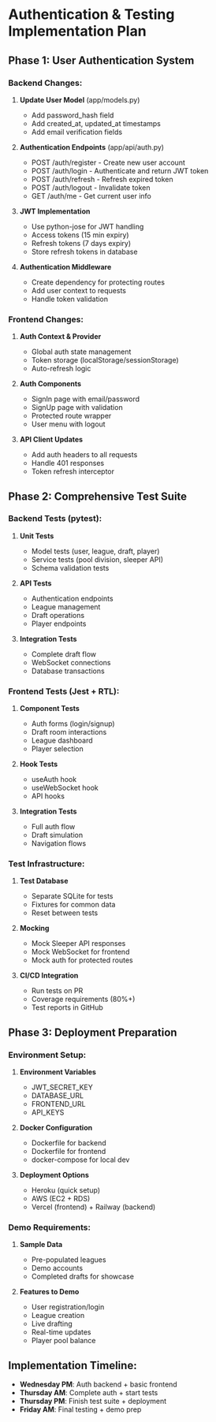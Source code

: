 # Authentication & Testing Implementation Plan

## Phase 1: User Authentication System

### Backend Changes:
1. **Update User Model** (app/models.py)
   - Add password_hash field
   - Add created_at, updated_at timestamps
   - Add email verification fields

2. **Authentication Endpoints** (app/api/auth.py)
   - POST /auth/register - Create new user account
   - POST /auth/login - Authenticate and return JWT token
   - POST /auth/refresh - Refresh expired token
   - POST /auth/logout - Invalidate token
   - GET /auth/me - Get current user info

3. **JWT Implementation**
   - Use python-jose for JWT handling
   - Access tokens (15 min expiry)
   - Refresh tokens (7 days expiry)
   - Store refresh tokens in database

4. **Authentication Middleware**
   - Create dependency for protecting routes
   - Add user context to requests
   - Handle token validation

### Frontend Changes:
1. **Auth Context & Provider**
   - Global auth state management
   - Token storage (localStorage/sessionStorage)
   - Auto-refresh logic

2. **Auth Components**
   - SignIn page with email/password
   - SignUp page with validation
   - Protected route wrapper
   - User menu with logout

3. **API Client Updates**
   - Add auth headers to all requests
   - Handle 401 responses
   - Token refresh interceptor

## Phase 2: Comprehensive Test Suite

### Backend Tests (pytest):
1. **Unit Tests**
   - Model tests (user, league, draft, player)
   - Service tests (pool division, sleeper API)
   - Schema validation tests

2. **API Tests**
   - Authentication endpoints
   - League management
   - Draft operations
   - Player endpoints

3. **Integration Tests**
   - Complete draft flow
   - WebSocket connections
   - Database transactions

### Frontend Tests (Jest + RTL):
1. **Component Tests**
   - Auth forms (login/signup)
   - Draft room interactions
   - League dashboard
   - Player selection

2. **Hook Tests**
   - useAuth hook
   - useWebSocket hook
   - API hooks

3. **Integration Tests**
   - Full auth flow
   - Draft simulation
   - Navigation flows

### Test Infrastructure:
1. **Test Database**
   - Separate SQLite for tests
   - Fixtures for common data
   - Reset between tests

2. **Mocking**
   - Mock Sleeper API responses
   - Mock WebSocket for frontend
   - Mock auth for protected routes

3. **CI/CD Integration**
   - Run tests on PR
   - Coverage requirements (80%+)
   - Test reports in GitHub

## Phase 3: Deployment Preparation

### Environment Setup:
1. **Environment Variables**
   - JWT_SECRET_KEY
   - DATABASE_URL
   - FRONTEND_URL
   - API_KEYS

2. **Docker Configuration**
   - Dockerfile for backend
   - Dockerfile for frontend
   - docker-compose for local dev

3. **Deployment Options**
   - Heroku (quick setup)
   - AWS (EC2 + RDS)
   - Vercel (frontend) + Railway (backend)

### Demo Requirements:
1. **Sample Data**
   - Pre-populated leagues
   - Demo accounts
   - Completed drafts for showcase

2. **Features to Demo**
   - User registration/login
   - League creation
   - Live drafting
   - Real-time updates
   - Player pool balance

## Implementation Timeline:
- **Wednesday PM**: Auth backend + basic frontend
- **Thursday AM**: Complete auth + start tests
- **Thursday PM**: Finish test suite + deployment
- **Friday AM**: Final testing + demo prep